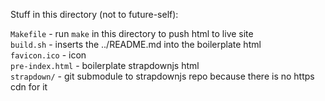 Stuff in this directory (not to future-self):

`Makefile` - run `make` in this directory to push html to live site  
`build.sh` - inserts the ../README.md into the boilerplate html  
`favicon.ico` - icon  
`pre-index.html` - boilerplate strapdownjs html  
`strapdown/` - git submodule to strapdownjs repo because there is no https cdn
for it  
